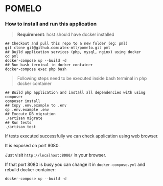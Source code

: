 # POMELO

### How to install and run this application

> **Requirement**: host should have docker installed
```
## Checkout and pull this repo to a new folder (eg: pml)
git clone git@github.com:alex-mtl/pomelo.git pml
## Build application services (php, mysql, nginx) using docker
cd pml
docker-compose up --build -d
## Run bash terminal in docker container
docker-compose exec php bash
```
> Following steps need to be executed inside  bash terminal in php docker container
```
## Build php application and install all dependencies with using composer
composer install
## Copy .env.example to .env
cp .env.example .env
## Execute DB migration
./artisan migrate
## Run tests
./artisan test
```
If tests executed successfully we can check application using web browser.

It is exposed on port 8080.

Just visit `http://localhost:8080/` in your browser.

If that port 8080 is busy you can change it in `docker-compose.yml`
and rebuild docker container:
```
docker-compose up --build -d
``` 
